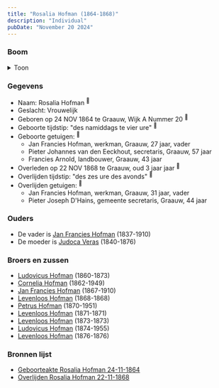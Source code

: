 ```yaml
---
title: "Rosalia Hofman (1864-1868)"
description: "Individual"
pubDate: "November 20 2024"
---
```


### Boom
<details><summary>Toon</summary>

![test](https://www.plantuml.com/plantuml/svg/ZP9RJm8n48NV-oic-g0-aEo5Yn925BEhye36sokPtOxGq6r9fnj23F_T8Y144_MfpSmvdIzdUiaUdQyhBNYcp1mTLb1WEPiuMnjvRRLru1qQ3YqoNaoL92YLApLjxbJD_H8ggWfol2cn9qVMB-Sa3bujDJB3km20WNMItFDKbJD3pBrUXShq-v2AbH0dyF0vYiN6SJH40tb0A1KntDgt2iqH8CDT54Lf2-0uI_DMFWXFlxyfqd85lMw1nN9SMEyrTViGdyFmQXIEj0Ct3h5U74XvLcizHYF7fRFCXGr8QqyCJza3n1TnjFEileXgQKk4LtB8UvHEGCa7MPgblw3SZPu3HpE2qxD_exHX-BAcxxH_aFIw2v9IcKcG9H7asI3esl4dL1wWuXIEjPfC_PAqjei0jXBRt1gDhK9iwVU5hJCKGYjfjiHktADbr0g_RI4eu6k7VqUGD65q_xhcRFuxWYJPUSxt6OXBCZ9ytGy0)
</details>

### Gegevens
- Naam: Rosalia Hofman <sup><a href="../s00411/" style="text-decoration:none" title="Geboorteakte Rosalia Hofman 24-11-1864">:link:</a></sup>
- Geslacht: Vrouwelijk
- Geboren op 24 NOV 1864 te Graauw, Wijk A Nummer 20 <sup><a href="../s00411/" style="text-decoration:none" title="Geboorteakte Rosalia Hofman 24-11-1864">:link:</a></sup>
- Geboorte tijdstip: "des namiddags te vier ure" <sup><a href="../s00411/" style="text-decoration:none" title="Geboorteakte Rosalia Hofman 24-11-1864">:link:</a></sup>
- Geboorte getuigen: <sup><a href="../s00411/" style="text-decoration:none" title="Geboorteakte Rosalia Hofman 24-11-1864">:link:</a></sup>
  - Jan Francies Hofman, werkman, Graauw, 27 jaar, vader
  - Pieter Johannes van den Eeckhout, secretaris, Graauw, 57 jaar
  - Francies Arnold, landbouwer, Graauw, 43 jaar
- Overleden op 22 NOV 1868 te Graauw, oud 3 jaar jaar <sup><a href="../s00414/" style="text-decoration:none" title="Overlijden Rosalia Hofman 22-11-1868">:link:</a></sup>
- Overlijden tijdstip: "des zes ure des avonds" <sup><a href="../s00414/" style="text-decoration:none" title="Overlijden Rosalia Hofman 22-11-1868">:link:</a></sup>
- Overlijden getuigen: <sup><a href="../s00414/" style="text-decoration:none" title="Overlijden Rosalia Hofman 22-11-1868">:link:</a></sup>
  - Jan Francies Hofman, werkman, Graauw, 31 jaar, vader
  - Pieter Joseph D'Hains, gemeente secretaris, Graauw, 44 jaar

### Ouders
- De vader is [Jan Francies Hofman](../i00035/) (1837-1910)
- De moeder is [Judoca Veras](../i00037/) (1840-1876)

### Broers en zussen
- [Ludovicus Hofman](../i00243/) (1860-1873)
- [Cornelia Hofman](../i00244/) (1862-1949)
- [Jan Francies Hofman](../i00246/) (1867-1910)
- [Levenloos Hofman](../i00247/) (1868-1868)
- [Petrus Hofman](../i00248/) (1870-1951)
- [Levenloos Hofman](../i00249/) (1871-1871)
- [Levenloos Hofman](../i00250/) (1873-1873)
- [Ludovicus Hofman](../i00251/) (1874-1955)
- [Levenloos Hofman](../i00252/) (1876-1876)

### Bronnen lijst
- [Geboorteakte Rosalia Hofman 24-11-1864](../s00411/)
- [Overlijden Rosalia Hofman 22-11-1868](../s00414/)